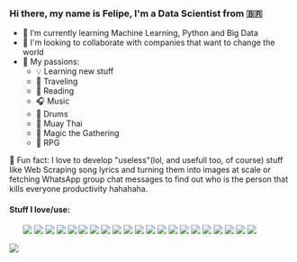 ### Hi there, my name is Felipe, I'm a Data Scientist from 🇧🇷
<ul>
  <li>🌱 I’m currently learning Machine Learning, Python and Big Data</li>
  <li>👯 I'm looking to collaborate with companies that want to change the world</li>
  <li>💬 My passions:
    <ul>
     <li>💡 Learning new stuff</li>
     <li>🛫 Traveling</li>
     <li>📖 Reading</li>
     <li>🎧 Music</li>
     <li>🥁 Drums</li>
     <li>🥊 Muay Thai</li>
     <li>🎴 Magic the Gathering</li>
      <li>🎲 RPG</li>
    </ul>
  </li>
</ul>

 🤙 Fun fact: I love to develop "useless"(lol, and usefull too, of course) stuff like Web Scraping song lyrics and turning them into images at scale or fetching WhatsApp group chat messages to find out who is the person that kills everyone productivity hahahaha.

#### Stuff I love/use:
<ul>
  <img src="https://img.shields.io/badge/Google%20Analytics-E37400?style=for-the-badge&logo=google%20analytics&logoColor=white"/>
  <img src="https://img.shields.io/badge/MySQL-005C84?style=for-the-badge&logo=mysql&logoColor=white" />
  <img src="https://img.shields.io/badge/Coursera-0056D2?style=for-the-badge&logo=Coursera&logoColor=white" />
  <img src="https://img.shields.io/badge/Datacamp-05192D?style=for-the-badge&logo=datacamp&logoColor=65FF8F" />
  <img src="https://img.shields.io/badge/PowerBI-F2C811?style=for-the-badge&logo=Power%20BI&logoColor=white" />
  <img src="https://img.shields.io/badge/Colab-F9AB00?style=for-the-badge&logo=googlecolab&color=525252" />
  <img src="https://img.shields.io/badge/PyCharm-000000.svg?&style=for-the-badge&logo=PyCharm&logoColor=white" />
  <img src="https://img.shields.io/badge/VSCode-0078D4?style=for-the-badge&logo=visual%20studio%20code&logoColor=white" />
  <img src="https://img.shields.io/badge/CSS3-1572B6?style=for-the-badge&logo=css3&logoColor=white" />
  <img src="https://img.shields.io/badge/HTML5-E34F26?style=for-the-badge&logo=html5&logoColor=white" />
  <img src="https://img.shields.io/badge/JavaScript-323330?style=for-the-badge&logo=javascript&logoColor=F7DF1E" />
  <img src="https://img.shields.io/badge/Numpy-777BB4?style=for-the-badge&logo=numpy&logoColor=white" />
  <img src="https://img.shields.io/badge/Pandas-2C2D72?style=for-the-badge&logo=pandas&logoColor=white" />
  <img src="https://img.shields.io/badge/Plotly-239120?style=for-the-badge&logo=plotly&logoColor=white" />
  <img src="https://img.shields.io/badge/Python-FFD43B?style=for-the-badge&logo=python&logoColor=blue" />
  <img src="https://img.shields.io/badge/scikit_learn-F7931E?style=for-the-badge&logo=scikit-learn&logoColor=white" />
  <img src="https://img.shields.io/badge/Microsoft_Office-D83B01?style=for-the-badge&logo=microsoft-office&logoColor=white" />
  <img src="https://img.shields.io/badge/mac%20os-000000?style=for-the-badge&logo=apple&logoColor=white" />
  <img src="https://img.shields.io/badge/Jupyter-F37626.svg?&style=for-the-badge&logo=Jupyter&logoColor=white" />
  <img src="https://img.shields.io/badge/Tableau-E97627?style=for-the-badge&logo=Tableau&logoColor=white"/>
  <img src="https://img.shields.io/badge/Streamlit-FF4B4B?style=for-the-badge&logo=Streamlit&logoColor=white"/>
</ul>

![](https://komarev.com/ghpvc/?username=data-science101&color=dc143c)
